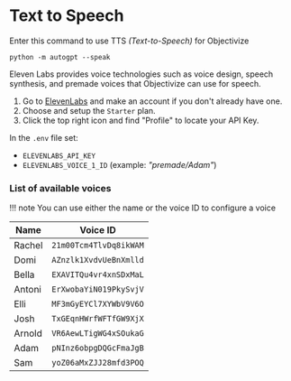 # Text to Speech

Enter this command to use TTS _(Text-to-Speech)_ for Objectivize

```shell
python -m autogpt --speak
```

Eleven Labs provides voice technologies such as voice design, speech synthesis, and
premade voices that Objectivize can use for speech.

1. Go to [ElevenLabs](https://beta.elevenlabs.io/) and make an account if you don't
   already have one.
2. Choose and setup the `Starter` plan.
3. Click the top right icon and find "Profile" to locate your API Key.

In the `.env` file set:

- `ELEVENLABS_API_KEY`
- `ELEVENLABS_VOICE_1_ID` (example: _"premade/Adam"_)

### List of available voices

!!! note
You can use either the name or the voice ID to configure a voice

| Name   | Voice ID               |
| ------ | ---------------------- |
| Rachel | `21m00Tcm4TlvDq8ikWAM` |
| Domi   | `AZnzlk1XvdvUeBnXmlld` |
| Bella  | `EXAVITQu4vr4xnSDxMaL` |
| Antoni | `ErXwobaYiN019PkySvjV` |
| Elli   | `MF3mGyEYCl7XYWbV9V6O` |
| Josh   | `TxGEqnHWrfWFTfGW9XjX` |
| Arnold | `VR6AewLTigWG4xSOukaG` |
| Adam   | `pNInz6obpgDQGcFmaJgB` |
| Sam    | `yoZ06aMxZJJ28mfd3POQ` |
